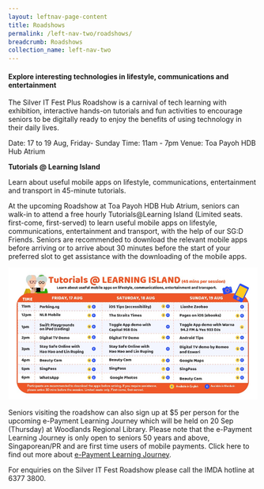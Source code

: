 ```yaml
---
layout: leftnav-page-content
title: Roadshows
permalink: /left-nav-two/roadshows/
breadcrumb: Roadshows
collection_name: left-nav-two
---
```


#### Explore interesting technologies in lifestyle, communications and entertainment

The Silver IT Fest Plus Roadshow is a carnival of tech learning with exhibition, interactive hands-on tutorials and fun activities to encourage seniors to be digitally ready to enjoy the benefits of using technology in their daily lives.

Date:	17 to 19 Aug, Friday- Sunday
Time:	11am - 7pm
Venue:	Toa Payoh HDB Hub Atrium

**Tutorials @ Learning Island**

Learn about useful mobile apps on lifestyle, communications, entertainment and transport in 45-minute tutorials.

At the upcoming Roadshow at Toa Payoh HDB Hub Atrium, seniors can walk-in to attend a free hourly Tutorials@Learning Island (Limited seats. first-come, first-served) to learn useful mobile apps on lifestyle, communications, entertainment and transport, with the help of our SG:D Friends. Seniors are recommended to download the relevant mobile apps before arriving or to arrive about 30 minutes before the start of your preferred slot to get assistance with the downloading of the mobile apps.

![Learning Island agenda](/images/learningislandfinal.jpg)

Seniors visiting the roadshow can also sign up at $5 per person for the upcoming e-Payment Learning Journey which will be held on 20 Sep (Thursday) at Woodlands Regional Library. Please note that the e-Payment Learning Journey is only open to seniors 50 years and above, Singaporean/PR and are first time users of mobile payments. Click here to find out more about [e-Payment Learning Journey](http://github.com).

For enquiries on the Silver IT Fest Roadshow please call the IMDA hotline at 6377 3800.

